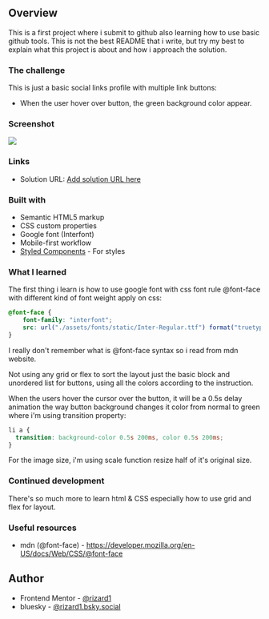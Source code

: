## Overview

This is a first project where i submit to github also learning how to use basic github tools. This is not the best README that i write, but try my best to explain what this project is about and how i approach the solution.

### The challenge

This is just a basic social links profile with multiple link buttons:

- When the user hover over button, the green background color appear.

### Screenshot

![](.socialLinkPreview.png)

### Links

- Solution URL: [Add solution URL here](https://your-solution-url.com)

### Built with

- Semantic HTML5 markup
- CSS custom properties
- Google font (Interfont)
- Mobile-first workflow
- [Styled Components](https://styled-components.com/) - For styles

### What I learned

The first thing i learn is how to use google font with css font rule @font-face with different kind of font weight apply on css:
```css
@font-face {
    font-family: "interfont";
    src: url("./assets/fonts/static/Inter-Regular.ttf") format("truetype");
}
```
I really don't remember what is @font-face syntax so i read from mdn website. 

Not using any grid or flex to sort the layout just the basic block and unordered list for buttons, using all the colors according to the instruction. 

When the users hover the cursor over the button, it will be a 0.5s delay animation the way button background changes it color from normal to green where i'm using transition property:

```css
li a {
  transition: background-color 0.5s 200ms, color 0.5s 200ms;
}
```

For the image size, i'm using scale function resize half of it's original size.

### Continued development

There's so much more to learn html & CSS especially how to use grid and flex for layout.

### Useful resources

- mdn (@font-face) - https://developer.mozilla.org/en-US/docs/Web/CSS/@font-face

## Author

- Frontend Mentor - [@rizard1](https://www.frontendmentor.io/profile/rizard1)
- bluesky - [@rizard1.bsky.social](https://bsky.app/profile/rizard1.bsky.social)